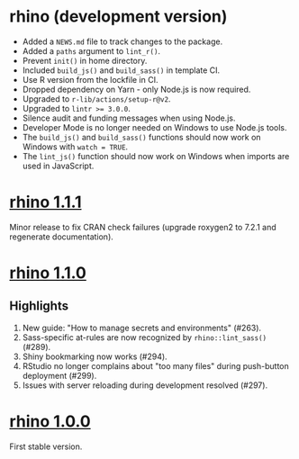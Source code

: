 # rhino (development version)

* Added a `NEWS.md` file to track changes to the package.
* Added a `paths` argument to `lint_r()`.
* Prevent `init()` in home directory.
* Included `build_js()` and `build_sass()` in template CI.
* Use R version from the lockfile in CI.
* Dropped dependency on Yarn - only Node.js is now required.
* Upgraded to `r-lib/actions/setup-r@v2`.
* Upgraded to `lintr >= 3.0.0`.
* Silence audit and funding messages when using Node.js.
* Developer Mode is no longer needed on Windows to use Node.js tools.
* The `build_js()` and `build_sass()` functions should now work on Windows with `watch = TRUE`.
* The `lint_js()` function should now work on Windows when imports are used in JavaScript.

# [rhino 1.1.1](https://github.com/Appsilon/rhino/releases/tag/v1.1.1)

Minor release to fix CRAN check failures (upgrade roxygen2 to 7.2.1 and regenerate documentation).

# [rhino 1.1.0](https://github.com/Appsilon/rhino/releases/tag/v1.1.0)

## Highlights
1. New guide:  "How to manage secrets and environments" (#263).
2. Sass-specific at-rules are now recognized by `rhino::lint_sass()` (#289).
3. Shiny bookmarking now works (#294).
4. RStudio no longer complains about "too many files" during push-button deployment (#299).
5. Issues with server reloading during development resolved (#297).

# [rhino 1.0.0](https://github.com/Appsilon/rhino/releases/tag/v1.0.0)

First stable version.
